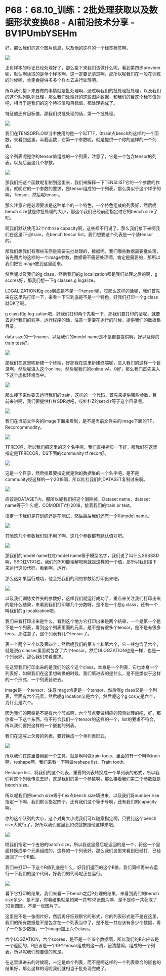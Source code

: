 # P68：68.10_训练：2批处理获取以及数据形状变换68 - AI前沿技术分享 - BV1PUmbYSEHm

好，那么我们的这个图片信息，以及他的这样的一个标签标签啊。

![](img/f5feffa018a44db75867a5659a9bfe4a_1.png)

正负样本的标记已经处理好了，那么接下来我们该做什么呢，看到第四步provider呢，默认啊读取的是单个样本啊，这一定要记清楚啊，那所以呢我们在一般在训练的时候呢，肯定会提供多多个样本去进行处理吧。

所以我们接下来要做的事情就是批处理啊，通过啊我们的批处理批处理，以及我们的这个队列队列处理，那么我们处理好的这些图片数据，和我们的目这个标签值对吧，相当于是我们的这个特征值和目标值，都处理完成了。

特征值还有目标值，那我们说批处理的话，第一个批处理。

![](img/f5feffa018a44db75867a5659a9bfe4a_3.png)

我们在TENSORFLOW当中使用的是一个叫TTF，0train点bench的这样的一个函数，来看到这里，半截函数，它第一个参数呢，就是提供一个你的这样的一个列表。

这个列表呢是你的tensor值组成的一个列表，注意了，它是一个包含tensor的列表，以及后面这几个参数。



![](img/f5feffa018a44db75867a5659a9bfe4a_5.png)

那我们把这个函数呢复制到这里来，我们来解释一下TENSLIST它的一个参数的作用，就呃它的一个参数的要求，是tensor组成的一个列表，那么类似于这个样子的啊，Tensor，然后呢tensor。

那么注意它是必须要求是这种单个的一个特色，一个特色组成的列表好，然后呢bench size就是你批处理的大小，那这个我们已经前面指定过它的bench size了吧。

啊我们默认使用32个nthrise capacity啊，这些都不用说了，那么我们接下来啊我们在这里TF点train，点bench tensor list，我们想要这个列表是一个装tensor的。

那我们想我们有哪些东西是需要去批处理的，数据呢，我们哪些数据需要批处理，首先图片的这样的一个image参数，数据需不需要处理啊，肯定是需要的，那所以我们把它image放到这里面来。

然后呢以及我们的g class，然后我们的g localization都是我们处理之后的啊，g scores好，那我们想一下g classes g logalize。

LOGALIZATION和g cos到底是不是一个tensor呢，哎那么这样的话呢，我们首先来在这里先打印一下，来看一下它到底是不是一个特色，好我们打印一个g class就OK了啊。

g class和g log zation吧，好我们打印两个先看一下，那我们要打印的话呢，就要去运行我们的程序，运行程序的话，注意一定要在运行的时候，提供我们的数据集目录。

data size的一个name，以及我们的model name是不是都要提供啊，好以及你的train test好。



![](img/f5feffa018a44db75867a5659a9bfe4a_7.png)

那我们在这里呢新建一个终端，好那我在这里新建终端呢，进入我们的这样一个目录啊，然后呢进入这个online，然后呢我们的online v4。0好，那么我们首先进入下这个虚拟环境当中。



![](img/f5feffa018a44db75867a5659a9bfe4a_9.png)

那么接下来你要去运行我们的train，这样的一个代码，首先来提供哪些参数，目前来讲啊，我们要提供杠杠SDR对吧，哎杠杠Z的set d r等于这个目录呢。



![](img/f5feffa018a44db75867a5659a9bfe4a_11.png)

我们在当前文件夹的image下面来看到，是不是当前文件夹的image下面的TF，Recorcommodity。



![](img/f5feffa018a44db75867a5659a9bfe4a_13.png)

TFREX吧，所以我们把这里的这个名字呢，我们直接拷贝一下好，那我们在这里指定是TFRECOR，DS下面的community tf recor好。



![](img/f5feffa018a44db75867a5659a9bfe4a_15.png)

这是一个目录，然后接着要指定就是你的数据集的一个名字吧，是不是community哎这样的一个2018啊，所以杠杠我们的DATASET复制过来啊。



![](img/f5feffa018a44db75867a5659a9bfe4a_17.png)

应该是DATASET内，那所以呢我们把这个删除掉，Dataset name，dataset name等于什么呢，COMODITY杠2018，接着我们的train or test。

指定一下我们是在训练还是在测试，然后最后我们还有一个叫model name。

![](img/f5feffa018a44db75867a5659a9bfe4a_19.png)

其他这几个参数我们就不用了啊，这几个参数都有默认值对吧。

![](img/f5feffa018a44db75867a5659a9bfe4a_21.png)

那我们的model name杠杠model name等于模型名字，我们说了叫什么SSSSSD啊，SSD杠VGG杠，我们的300能理解吧啊就是这样的一个值，那所以我们接下来运行这段代码，看到啊，运行。

那么这如果运行成功，他会把我们的网络参数给打印出来吧。

![](img/f5feffa018a44db75867a5659a9bfe4a_23.png)

以及我们训练文件夹的参数好，这样我们就运行成功了，重点来关注我们打印出来的是什么结果，来看到我们打印哪几个分数呀，是不是一个是g class，还有一个叫我们的g localization吧。

我们来看打印出来是什么，看到这个地方它打印出来是两个结果，一个是第一个是不是一个列表，看到这个列表里面的元素，是不是有很多个tensor，是不是有很多tens，那注意了，这个列表有几个tensor了。

表一个两个三个以及第四个，然后呢我们的第五个和第六个，它一共包含了六个，就是说g classes里面就包含了六个tensor，然后GLOGZATION也是一样，也是一个列表好，那么我们来看要求。

在这里我们打印出来的是我们的这个这个class，本身是一个列表，它也本身一个列表好，如果我们在这里想转换的时候，我们填进去的是什么，是不是类似于这样的一个形式，一个列表装进去。

image是一个tensor，注意image肯定是一个tensor，然后呢g class又是一个列表，里面有六个元素，然后呢g location又是六个，然后呢这个g cos又是六个，为什么是六个。

因为我们的网络是不是有六个节点啊，六个节点要做相应的预测处理的吧，好，那你看一下这个东西，符不符合我们一个tensor的这样的一个，list的要求不符合，所以我们要把这样的一个嵌套的列表。

我们在这写上欠套的列表，要转换成一个单列表形式。

![](img/f5feffa018a44db75867a5659a9bfe4a_25.png)

所以我们在这里要用到一个工具，就是啊叫做train tools，里面的有一个叫啊train啊，reshape啊，我们来看一下叫做reshape list，Train tooth。

Reshape list，将我们的这个列表，重叠的列表转换成一个单列表的形式，所以我们将这个列表传进去好，这是我们的第一个参数啊，那么接着我们第二个参数就是bench size。

所以呢我们把bench size等于flex点bench size填进来，以及我们将number rise指定一下啊，我们默认指定四个，还有我们这个等于号啊，还有我们的capacity啊。

你的这个队列的大小，这个对角大小呢我们可以随意指定啊，只要比这个bench size大就行了，好所以我们这里比如说就按照他这样来吧。



![](img/f5feffa018a44db75867a5659a9bfe4a_27.png)

哎我们指定一个五倍的batch size，所以我这里最后呢返回的是一个，将这一个里面转换成单个元素组成的，这样的一个列表好，那么我们这里来看到已经打，已经返回了一个R值。

我们来打印一下这个R值到底是什么，好我们返回的这个R值，我们同样再来去运行一下我们的这个代码，好我们的代码呢正在运行。



![](img/f5feffa018a44db75867a5659a9bfe4a_29.png)

看下它打印的结果，我们来看一下bench之后P处理的结果，来看到我们的bench size多少，是不是，你看结果就是如果一共有32张图片嘛，是不是你一共获取了32张图图，不是一张图片了。

这里是不是一张图片好，然后再仔细观察它的形式，它的列表形式是不是在这里，我们的所有数据是不是包含在一个列表当中了，是不是一共应该有多少个数据，看了一个多少数据，一个image加上六个class。

六个LOGZATION，六个scores，是不是一个19个数据啊，所以我们的R它应该是一个返回的，R应该是一个19个tensor组成的这一调，记清楚啊，组成的一个列表，所以呢我们想要做的就是。

在这里填进去的时候啊，一定是单个列表，而不是啊这样的一个列表重合的嵌套的结果好，那么这样的话呢我们就相当于批处理完成了。

